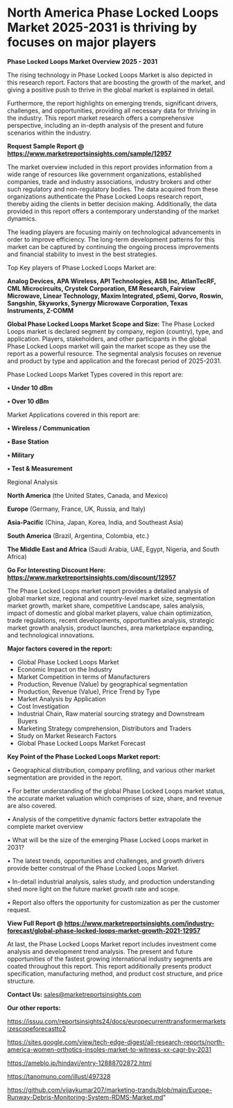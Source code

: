  # North America Phase Locked Loops Market 2025-2031 is thriving by focuses on major players

<Strong> Phase Locked Loops Market Overview 2025 - 2031</strong>

The rising technology in Phase Locked Loops Market is also depicted in this research report. Factors that are boosting the growth of the market, and giving a positive push to thrive in the global market is explained in detail.

Furthermore, the report highlights on emerging trends, significant drivers, challenges, and opportunities, providing all necessary data for thriving in the industry. This report market research offers a comprehensive perspective, including an in-depth analysis of the present and future scenarios within the industry.

<strong>Request Sample Report @ <a href=https://www.marketreportsinsights.com/sample/12957>https://www.marketreportsinsights.com/sample/12957</a></strong>

The market overview included in this report provides information from a wide range of resources like government organizations, established companies, trade and industry associations, industry brokers and other such regulatory and non-regulatory bodies. The data acquired from these organizations authenticate the Phase Locked Loops research report, thereby aiding the clients in better decision making. Additionally, the data provided in this report offers a contemporary understanding of the market dynamics.

The leading players are focusing mainly on technological advancements in order to improve efficiency. The long-term development patterns for this market can be captured by continuing the ongoing process improvements and financial stability to invest in the best strategies.

Top Key players of Phase Locked Loops Market are:

<strong>Analog Devices, APA Wireless, API Technologies, ASB Inc, AtlanTecRF, CML Microcircuits, Crystek Corporation, EM Research, Fairview Microwave, Linear Technology, Maxim Integrated, pSemi, Qorvo, Roswin, Sangshin, Skyworks, Synergy Microwave Corporation, Texas Instruments, Z-COMM</strong>

<strong><b>Global Phase Locked Loops Market Scope and Size:</b></strong>
The Phase Locked Loops market is declared segment by company, region (country), type, and application. Players, stakeholders, and other participants in the global Phase Locked Loops market will gain the market scope as they use the report as a powerful resource. The segmental analysis focuses on revenue and product by type and application and the forecast period of 2025-2031.

Phase Locked Loops Market Types covered in this report are:

<strong>• Under 10 dBm

• Over 10 dBm</strong>

Market Applications covered in this report are:

<strong>• Wireless / Communication

• Base Station

• Military

• Test & Measurement</strong> 

Regional Analysis

<strong>North America</strong> (the United States, Canada, and Mexico)

<strong>Europe</strong> (Germany, France, UK, Russia, and Italy)

<strong>Asia-Pacific</strong> (China, Japan, Korea, India, and Southeast Asia)

<strong>South America</strong> (Brazil, Argentina, Colombia, etc.)

<strong>The Middle East and Africa</strong> (Saudi Arabia, UAE, Egypt, Nigeria, and South Africa)

<strong>Go For Interesting Discount Here: <a href=https://www.marketreportsinsights.com/discount/12957>https://www.marketreportsinsights.com/discount/12957</a></strong>

The Phase Locked Loops market report provides a detailed analysis of global market size, regional and country-level market size, segmentation market growth, market share, competitive Landscape, sales analysis, impact of domestic and global market players, value chain optimization, trade regulations, recent developments, opportunities analysis, strategic market growth analysis, product launches, area marketplace expanding, and technological innovations.

<strong><b>Major factors covered in the report:</b></strong>
<ul>
  <li>Global Phase Locked Loops Market </li>
  <li>Economic Impact on the Industry</li>
  <li>Market Competition in terms of Manufacturers</li>
  <li>Production, Revenue (Value) by geographical segmentation</li>
  <li>Production, Revenue (Value), Price Trend by Type</li>
  <li>Market Analysis by Application</li>
  <li>Cost Investigation</li>
  <li>Industrial Chain, Raw material sourcing strategy and Downstream Buyers</li>
  <li>Marketing Strategy comprehension, Distributors and Traders</li>
  <li>Study on Market Research Factors</li>
  <li>Global Phase Locked Loops Market Forecast</li>
</ul>

<strong><b>Key Point of the Phase Locked Loops Market report:</b></strong>

• Geographical distribution, company profiling, and various other market segmentation are provided in the report.

• For better understanding of the global Phase Locked Loops market status, the accurate market valuation which comprises of size, share, and revenue are also covered.

• Analysis of the competitive dynamic factors better extrapolate the complete market overview

• What will be the size of the emerging Phase Locked Loops market in 2031?

• The latest trends, opportunities and challenges, and growth drivers provide better construal of the Phase Locked Loops Market.

• In-detail industrial analysis, sales study, and production understanding shed more light on the future market growth rate and scope.

• Report also offers the opportunity for customization as per the customer request.

<strong><b>View Full Report @ <a href=https://www.marketreportsinsights.com/industry-forecast/global-phase-locked-loops-market-growth-2021-12957>https://www.marketreportsinsights.com/industry-forecast/global-phase-locked-loops-market-growth-2021-12957</a></b></strong>


At last, the Phase Locked Loops Market report includes investment come analysis and development trend analysis. The present and future opportunities of the fastest growing international industry segments are coated throughout this report. This report additionally presents product specification, manufacturing method, and product cost structure, and price structure.

<strong>Contact Us:</strong>
sales@marketreportsinsights.com

<strong>Our other reports:</strong>

<a href=https://issuu.com/reportsinsights24/docs/europecurrenttransformermarketsizescopeforecastto2>https://issuu.com/reportsinsights24/docs/europecurrenttransformermarketsizescopeforecastto2</a>

<a href=https://sites.google.com/view/tech-edge-digest/all-research-reports/north-america-women-orthotics-insoles-market-to-witness-xx-cagr-by-2031>https://sites.google.com/view/tech-edge-digest/all-research-reports/north-america-women-orthotics-insoles-market-to-witness-xx-cagr-by-2031</a>

<a href=https://ameblo.jp/hindavi/entry-12888702872.html>https://ameblo.jp/hindavi/entry-12888702872.html</a>

<a href=https://tanomuno.com/illust/497328>https://tanomuno.com/illust/497328</a>

<a href=https://github.com/vijaykumar207/marketing-trands/blob/main/Europe-Runway-Debris-Monitoring-System-RDMS-Market.md>https://github.com/vijaykumar207/marketing-trands/blob/main/Europe-Runway-Debris-Monitoring-System-RDMS-Market.md</a>"
